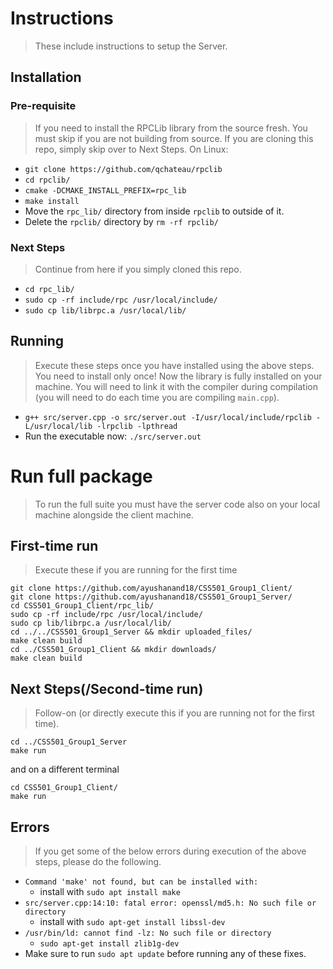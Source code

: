 # Instructions
> These include instructions to setup the Server.

## Installation
### Pre-requisite
> If you need to install the RPCLib library from the source fresh. You must skip if you are not building from source. If you are cloning this repo, simply skip over to Next Steps.
On Linux:
+ `git clone https://github.com/qchateau/rpclib`
+ `cd rpclib/`
+ `cmake -DCMAKE_INSTALL_PREFIX=rpc_lib`
+ `make install`
+ Move the `rpc_lib/` directory from inside `rpclib` to outside of it.
+ Delete the `rpclib/` directory by `rm -rf rpclib/`

### Next Steps
> Continue from here if you simply cloned this repo.
+ `cd rpc_lib/`
+ `sudo cp -rf include/rpc /usr/local/include/`
+ `sudo cp lib/librpc.a /usr/local/lib/`

## Running
> Execute these steps once you have installed using the above steps. You need to install only once!
Now the library is fully installed on your machine. You will need to link it with the compiler during compilation (you will need to do each time you are compiling `main.cpp`).
* `g++ src/server.cpp -o src/server.out -I/usr/local/include/rpclib -L/usr/local/lib -lrpclib -lpthread`
* Run the executable now: `./src/server.out`

# Run full package
> To run the full suite you must have the server code also on your local machine alongside the client machine.
## First-time run
> Execute these if you are running for the first time
```shell
git clone https://github.com/ayushanand18/CSS501_Group1_Client/
git clone https://github.com/ayushanand18/CSS501_Group1_Server/
cd CSS501_Group1_Client/rpc_lib/
sudo cp -rf include/rpc /usr/local/include/
sudo cp lib/librpc.a /usr/local/lib/
cd ../../CSS501_Group1_Server && mkdir uploaded_files/
make clean build
cd ../CSS501_Group1_Client && mkdir downloads/
make clean build
```

## Next Steps(/Second-time run)
> Follow-on (or directly execute this if you are running not for the first time).
```shell
cd ../CSS501_Group1_Server
make run
```
and on a different terminal
```shell
cd CSS501_Group1_Client/
make run
```

## Errors
> If you get some of the below errors during execution of the above steps, please do the following.
* `Command 'make' not found, but can be installed with:`
    + install with `sudo apt install make`
* `src/server.cpp:14:10: fatal error: openssl/md5.h: No such file or directory`
    + install with `sudo apt-get install libssl-dev`
* `/usr/bin/ld: cannot find -lz: No such file or directory`
    + `sudo apt-get install zlib1g-dev`
* Make sure to run `sudo apt update` before running any of these fixes.
